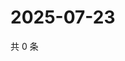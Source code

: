 # 2025-07-23

共 0 条

<!-- BEGIN ZHIHUVIDEO -->
<!-- 最后更新时间 Wed Jul 23 2025 13:20:51 GMT+0800 (China Standard Time) -->

<!-- END ZHIHUVIDEO -->
